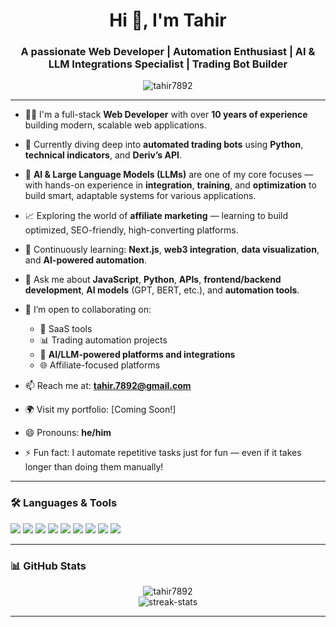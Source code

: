 <h1 align="center">Hi 👋, I'm Tahir</h1>
<h3 align="center">A passionate Web Developer | Automation Enthusiast | AI & LLM Integrations Specialist | Trading Bot Builder</h3>

<p align="center">
  <img src="https://komarev.com/ghpvc/?username=tahir7892&label=Profile%20views&color=0e75b6&style=flat" alt="tahir7892" />
</p>

---

- 👨‍💻 I'm a full-stack **Web Developer** with over **10 years of experience** building modern, scalable web applications.

- 🤖 Currently diving deep into **automated trading bots** using **Python**, **technical indicators**, and **Deriv’s API**.

- 🧠 **AI & Large Language Models (LLMs)** are one of my core focuses — with hands-on experience in **integration**, **training**, and **optimization** to build smart, adaptable systems for various applications.

- 📈 Exploring the world of **affiliate marketing** — learning to build optimized, SEO-friendly, high-converting platforms.

- 🌱 Continuously learning: **Next.js**, **web3 integration**, **data visualization**, and **AI-powered automation**.

- 💬 Ask me about **JavaScript**, **Python**, **APIs**, **frontend/backend development**, **AI models** (GPT, BERT, etc.), and **automation tools**.

- 💞️ I’m open to collaborating on:
  - 🚀 SaaS tools
  - 📊 Trading automation projects
  - 🧠 **AI/LLM-powered platforms and integrations**
  - 🌐 Affiliate-focused platforms

- 📫 Reach me at: **tahir.7892@gmail.com**  
- 🌍 Visit my portfolio: [Coming Soon!]

- 😄 Pronouns: **he/him**
- ⚡ Fun fact: I automate repetitive tasks just for fun — even if it takes longer than doing them manually!

---

### 🛠️ Languages & Tools

<p>
  <img src="https://img.shields.io/badge/-JavaScript-F7DF1E?style=flat&logo=javascript&logoColor=black" />
  <img src="https://img.shields.io/badge/-Python-3776AB?style=flat&logo=python&logoColor=white" />
  <img src="https://img.shields.io/badge/-React-61DAFB?style=flat&logo=react&logoColor=black" />
  <img src="https://img.shields.io/badge/-Node.js-339933?style=flat&logo=node.js&logoColor=white" />
  <img src="https://img.shields.io/badge/-TensorFlow-FF6F00?style=flat&logo=tensorflow&logoColor=white" />
  <img src="https://img.shields.io/badge/-HuggingFace-FF6F00?style=flat&logo=huggingface&logoColor=white" />
  <img src="https://img.shields.io/badge/-Git-F05032?style=flat&logo=git&logoColor=white" />
  <img src="https://img.shields.io/badge/-VS_Code-007ACC?style=flat&logo=visual-studio-code&logoColor=white" />
  <img src="https://img.shields.io/badge/-Linux-FCC624?style=flat&logo=linux&logoColor=black" />
</p>

---

### 📊 GitHub Stats

<p align="center">
  <img src="https://github-readme-stats.vercel.app/api?username=tahir7892&show_icons=true&include_all_commits=true&count_private=true&theme=radical" alt="tahir7892" />
  <br />
  <img src="https://github-readme-streak-stats.herokuapp.com/?user=tahir7892&theme=radical" alt="streak-stats" />
</p>

---

<!---
tahir7892/tahir7892 is a ✨ special ✨ repository because its `README.md` (this file) appears on your GitHub profile.
You can click the Preview link to take a look at your changes.
--->
